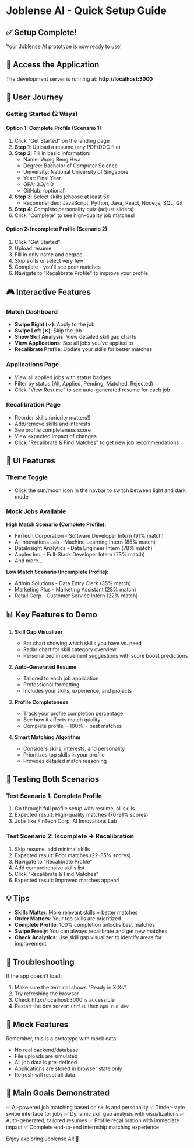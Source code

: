 # Joblense AI - Quick Setup Guide

## ✅ Setup Complete!

Your Joblense AI prototype is now ready to use!

## 🚀 Access the Application

The development server is running at:
**http://localhost:3000**

## 📖 User Journey

### Getting Started (2 Ways)

#### Option 1: Complete Profile (Scenario 1)
1. Click "Get Started" on the landing page
2. **Step 1**: Upload a resume (any PDF/DOC file)
3. **Step 2**: Fill in basic information:
   - Name: Wong Beng Hwa
   - Degree: Bachelor of Computer Science
   - University: National University of Singapore
   - Year: Final Year
   - GPA: 3.3/4.0
   - GitHub: (optional)
4. **Step 3**: Select skills (choose at least 5):
   - Recommended: JavaScript, Python, Java, React, Node.js, SQL, Git
5. **Step 4**: Complete personality quiz (adjust sliders)
6. Click "Complete" to see high-quality job matches!

#### Option 2: Incomplete Profile (Scenario 2)
1. Click "Get Started"
2. Upload resume
3. Fill in only name and degree
4. Skip skills or select very few
5. Complete - you'll see poor matches
6. Navigate to "Recalibrate Profile" to improve your profile

## 🎮 Interactive Features

### Match Dashboard
- **Swipe Right (✓)**: Apply to the job
- **Swipe Left (✗)**: Skip the job
- **Show Skill Analysis**: View detailed skill gap charts
- **View Applications**: See all jobs you've applied to
- **Recalibrate Profile**: Update your skills for better matches

### Applications Page
- View all applied jobs with status badges
- Filter by status (All, Applied, Pending, Matched, Rejected)
- Click "View Resume" to see auto-generated resume for each job

### Recalibration Page
- Reorder skills (priority matters!)
- Add/remove skills and interests
- See profile completeness score
- View expected impact of changes
- Click "Recalibrate & Find Matches" to get new job recommendations

## 🎨 UI Features

### Theme Toggle
- Click the sun/moon icon in the navbar to switch between light and dark mode

### Mock Jobs Available

**High Match Scenario (Complete Profile):**
- FinTech Corporation - Software Developer Intern (91% match)
- AI Innovations Lab - Machine Learning Intern (85% match)
- DataInsight Analytics - Data Engineer Intern (78% match)
- Apples Inc. - Full-Stack Developer Intern (73% match)
- And more...

**Low Match Scenario (Incomplete Profile):**
- Admin Solutions - Data Entry Clerk (35% match)
- Marketing Plus - Marketing Assistant (28% match)
- Retail Corp - Customer Service Intern (22% match)

## 📊 Key Features to Demo

1. **Skill Gap Visualizer**
   - Bar chart showing which skills you have vs. need
   - Radar chart for skill category overview
   - Personalized improvement suggestions with score boost predictions

2. **Auto-Generated Resume**
   - Tailored to each job application
   - Professional formatting
   - Includes your skills, experience, and projects

3. **Profile Completeness**
   - Track your profile completion percentage
   - See how it affects match quality
   - Complete profile = 100% = best matches

4. **Smart Matching Algorithm**
   - Considers skills, interests, and personality
   - Prioritizes top skills in your profile
   - Provides detailed match reasoning

## 🔄 Testing Both Scenarios

### Test Scenario 1: Complete Profile
1. Go through full profile setup with resume, all skills
2. Expected result: High-quality matches (70-91% scores)
3. Jobs like FinTech Corp, AI Innovations Lab

### Test Scenario 2: Incomplete → Recalibration
1. Skip resume, add minimal skills
2. Expected result: Poor matches (22-35% scores)
3. Navigate to "Recalibrate Profile"
4. Add comprehensive skills list
5. Click "Recalibrate & Find Matches"
6. Expected result: Improved matches appear!

## 💡 Tips

- **Skills Matter**: More relevant skills = better matches
- **Order Matters**: Your top skills are prioritized
- **Complete Profile**: 100% completion unlocks best matches
- **Swipe Freely**: You can always recalibrate and get new matches
- **Check Analytics**: Use skill gap visualizer to identify areas for improvement

## 🐛 Troubleshooting

If the app doesn't load:
1. Make sure the terminal shows "Ready in X.Xs"
2. Try refreshing the browser
3. Check http://localhost:3000 is accessible
4. Restart the dev server: `Ctrl+C` then `npm run dev`

## 📝 Mock Features

Remember, this is a prototype with mock data:
- No real backend/database
- File uploads are simulated
- All job data is pre-defined
- Applications are stored in browser state only
- Refresh will reset all data

## 🎯 Main Goals Demonstrated

✅ AI-powered job matching based on skills and personality
✅ Tinder-style swipe interface for jobs
✅ Dynamic skill gap analysis with visualizations
✅ Auto-generated, tailored resumes
✅ Profile recalibration with immediate impact
✅ Complete end-to-end internship matching experience

Enjoy exploring Joblense AI! 🚀
